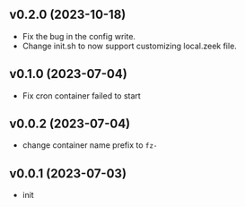 ## v0.2.0 (2023-10-18)
- Fix the bug in the config write. 
- Change init.sh to now support customizing local.zeek file.

## v0.1.0 (2023-07-04)
- Fix cron container failed to start

## v0.0.2 (2023-07-04)
- change container name prefix to `fz-`
  
## v0.0.1 (2023-07-03)
- init